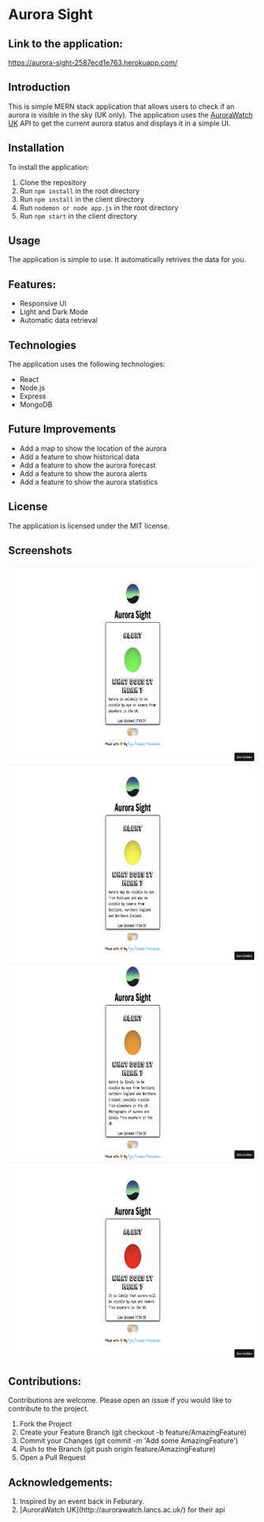 # Aurora Sight

## Link to the application:
https://aurora-sight-2587ecd1e763.herokuapp.com/

## Introduction
This is simple MERN stack application that allows users to check if an aurora is visible in the sky (UK only). The application uses the [AuroraWatch UK](http://aurorawatch.lancs.ac.uk/) API to get the current aurora status and displays it in a simple UI.

## Installation
To install the application:
1. Clone the repository
2. Run `npm install` in the root directory
3. Run `npm install` in the client directory
4. Run `nodemon or node app.js` in the root directory
5. Run `npm start` in the client directory


## Usage    
The application is simple to use. It automatically retrives the data for you.


## Features:
<ul>
<li> Responsive UI </li>
<li> Light and Dark Mode </li>
<li> Automatic data retrieval </li>
</ul>


## Technologies
The application uses the following technologies:
* React
* Node.js
* Express
* MongoDB

## Future Improvements
* Add a map to show the location of the aurora
* Add a feature to show historical data
* Add a feature to show the aurora forecast
* Add a feature to show the aurora alerts
* Add a feature to show the aurora statistics


## License
The application is licensed under the MIT license.

## Screenshots
<img src="https://github.com/thenameisajay/Aurora-Sight/blob/main/screenshots/1.png" width="1000px" height="400px" alt="1">
<img src="https://github.com/thenameisajay/Aurora-Sight/blob/main/screenshots/2.png" width="1000px" height="400px" alt="2">
<img src="https://github.com/thenameisajay/Aurora-Sight/blob/main/screenshots/3.png" width="1000px" height="400px" alt="3">
<img src="https://github.com/thenameisajay/Aurora-Sight/blob/main/screenshots/4.png" width="1000px" height="400px" alt="4">


## Contributions:
Contributions are welcome. Please open an issue if you would like to contribute to the project.
<ol>
<li>Fork the Project</li>
<li>Create your Feature Branch (git checkout -b feature/AmazingFeature)</li>
<li>Commit your Changes (git commit -m 'Add some AmazingFeature')</li>
<li>Push to the Branch (git push origin feature/AmazingFeature)</li>
<li>Open a Pull Request</li>
</ol>

## Acknowledgements:
<ol>
<li> Inspired by an event back in Feburary. </li>
<li> [AuroraWatch UK](http://aurorawatch.lancs.ac.uk/) for their api</li>
</ol>
